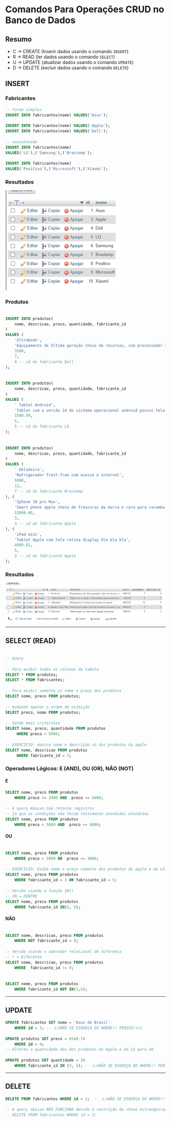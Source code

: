 # Comandos Para Operações CRUD no Banco de Dados

## Resumo

- C -> CREATE (Inserir dados usando o comando `INSERT`)
- R -> READ (ler dados usando o comando `SELECT`)
- U -> UPDATE (atualizar dados usando o comando `UPDATE`)
- D -> DELETE (excluir dados usando o comando `DELETE`)

## INSERT

### Fabricantes

```sql
-- forma simples
INSERT INTO fabricantes(nome) VALUES('Asus');

INSERT INTO fabricantes(nome) VALUES('Apple');
INSERT INTO fabricantes(nome) VALUES('Dell');

-- concatenado
INSERT INTO fabricantes(nome) 
VALUES('LG'),('Samsung'),('Brastemp');

INSERT INTO fabricantes(nome) 
VALUES('Positivo'),('Microssoft'),('Xiaomi');

```
### Resultados

![Tabela fabricantes depois do CRUD](tabela_fabricantes_depois_do_crud.png)

### Produtos

```sql

INSERT INTO produtos(
    nome, descricao, preco, quantidade, fabricante_id
) 
VALUES (
    'Ultrabook', 
    'Equipamento de Ultima geração cheio de recursos, com processador INTEL core i9 do balacobaco',
    3500,
    7,
    4 -- id do fabricante Dell
);


INSERT INTO produtos(
    nome, descricao, preco, quantidade, fabricante_id
) 
VALUES (
    ' Tablet Android', 
    'Tablet com a versão 14 do sistema operacional android possui tela de 10 polegadas e 128 GB, e 64 GB de RAM porque o ELIEL perguntou',
    1500.99,
    5,
    5 -- id do fabricante LG
);


INSERT INTO produtos(
    nome, descricao, preco, quantidade, fabricante_id
) 
VALUES (
    ' Geladeira', 
    'Refrigerador frost-free com acesso à internet',
    5000,
    12,
    7 -- id do fabricante Brastemp
), (
    'Iphone 18 pro Max',
    'Smart phone apple cheio de frescuras da marca e cara para caramba...coisa de rico',
    12666.66,
    3,
    3 -- id do fabricante Apple
), (
    'iPad mini',
    'Tablet Apple com tele retina display bla bla bla',
    4999.01,
    5,
    3 -- id do fabricante Apple
);
```
### Resultados

![Tabela produtos depois do CRUD](tabela_produtos_depois_do_crud.png)

---

## SELECT (READ)

```sql

-- Query

-- Para exibir todas as colunas da tabela
SELECT * FROM produtos;
SELECT * FROM fabricantes;

-- Para exibir somente os nome e preço dos produtos
SELECT nome, preco FROM produtos;

-- mudando apenas a ordem de exibição
SELECT preco, nome FROM produtos;

-- Sendo mais criterioso
SELECT nome, preco, quantidade FROM produtos
     WHERE preco < 5000;

-- EXERCÍCIO: mostre nome e descrição só dos produtos da apple
SELECT nome, descricao FROM produtos
     WHERE fabricante_id = 3;

```

### Operadores Lógicos: E (AND), OU (OR), NÃO (NOT)


#### E

```sql
SELECT nome, preco FROM produtos 
    WHERE preco >= 2000 AND  preco <= 6000;

-- A query Abaixo não retorna registros 
-- já que as condições não foram totalmente atendidas atendidas
SELECT nome, preco FROM produtos 
    WHERE preco > 5000 AND  preco <= 6000;

```

#### OU

```sql

SELECT nome, preco FROM produtos 
    WHERE preco > 5000 OR  preco <= 3000;

-- EXERCÍCIO: Exiba nome e preço somente dos produtos da apple e da LG
SELECT nome, preco FROM produtos
    WHERE fabricante_id = 3 OR fabricante_id = 5;

-- Versão usando a função IN() 
-- IN = DENTRO
SELECT nome, preco FROM produtos
    WHERE fabricante_id IN(3, 5);

```

#### NÃO 

```sql

SELECT nome, descricao, preco FROM produtos
    WHERE NOT fabricante_id = 9;

-- Versão usando o operador relacional de diferença
-- ! = Diferente 
SELECT nome, descricao, preco FROM produtos
    WHERE  fabricante_id != 9;


SELECT nome, preco FROM produtos
    WHERE fabricante_id NOT IN(3,5);
```

---

## UPDATE

```sql
UPDATE fabricantes SET nome = 'Asus do Brasil'
    WHERE id = 1; -- ⚠️☠️NÃO SE ESQUEÇA DO WHERE!! PERIGO!☠️⚠️

UPDATE produtos SET preco = 6549.74
    WHERE id = 4;
-- Alteres a quantidade dos dos produtos da Apple e da LG para 20

UPDATE produtos SET quantidade = 20
    WHERE fabricante_id IN (3, 5); -- ⚠️☠️NÃO SE ESQUEÇA DO WHERE!! PERIGO!☠️⚠️


```

---

## DELETE

```sql
DELETE FROM fabricantes WHERE id = 1;  -- ⚠️☠️NÃO SE ESQUEÇA DO WHERE!! PERIGO!☠️⚠️

-- A query abaixo NÃO FUNCIONA devido à restrição de chave estrangeira/relacionamento, ou seja, existem produtos associados ao fabricante 3 (Apple)
-- DELETE FROM fabricantes WHERE id = 3;

```





